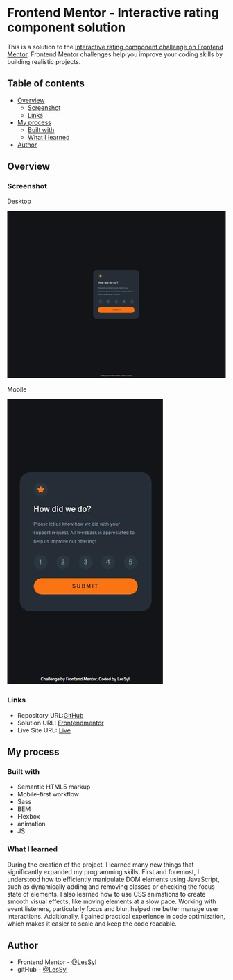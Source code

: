 # Frontend Mentor - Interactive rating component solution

This is a solution to the [Interactive rating component challenge on Frontend Mentor](https://www.frontendmentor.io/challenges/interactive-rating-component-koxpeBUmI). Frontend Mentor challenges help you improve your coding skills by building realistic projects. 


## Table of contents
- [Overview](#overview)
  - [Screenshot](#screenshot)
  - [Links](#links)
- [My process](#my-process)
  - [Built with](#built-with)
  - [What I learned](#what-i-learned)
- [Author](#author)

## Overview

### Screenshot

Desktop

![](dist/img/desktop.jpeg)

Mobile

![](dist/img/mobile.jpeg)


### Links

- Repository URL:[GitHub](https://github.com/LesSyl/Interactive-rating-component)
- Solution URL: [Frontendmentor]()
- Live Site URL: [Live](https://lessyl.github.io/Interactive-rating-component/)
## My process

### Built with

- Semantic HTML5 markup
- Mobile-first workflow
- Sass
- BEM
- Flexbox
- animation
- JS

### What I learned

During the creation of the project, I learned many new things that significantly expanded my programming skills. First and foremost, I understood how to efficiently manipulate DOM elements using JavaScript, such as dynamically adding and removing classes or checking the focus state of elements. I also learned how to use CSS animations to create smooth visual effects, like moving elements at a slow pace. Working with event listeners, particularly focus and blur, helped me better manage user interactions. Additionally, I gained practical experience in code optimization, which makes it easier to scale and keep the code readable.

## Author

- Frontend Mentor - [@LesSyl](https://www.frontendmentor.io/profile/LesSyl)
- gitHub - [@LesSyl](https://github.com/LesSyl)